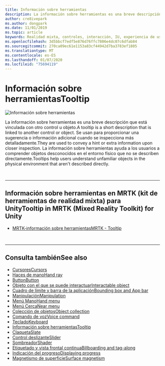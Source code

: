 ```yaml
---
title: Información sobre herramientas
description: La información sobre herramientas es una breve descripción que está vinculada con otro control u objeto.
author: cre8ivepark
ms.author: dongpark
ms.date: 11/01/2019
ms.topic: article
keywords: Realidad mixta, controles, interacción, IU, experiencia de usuario
ms.openlocfilehash: 3d5bbcf7edf5e876d76ffc7806e4dc07c6dfab84
ms.sourcegitcommit: 270ca09ec61e1153a83cf44942d7ba3783ef1805
ms.translationtype: MT
ms.contentlocale: es-ES
ms.lasthandoff: 01/07/2020
ms.locfileid: "75694119"
---
```

# <a name="tooltip"></a><span data-ttu-id="e41e6-104">Información sobre herramientas</span><span class="sxs-lookup"><span data-stu-id="e41e6-104">Tooltip</span></span>

![Información sobre herramientas](images/UX/UX_Hero_Tooltip.jpg)

<span data-ttu-id="e41e6-106">La información sobre herramientas es una breve descripción que está vinculada con otro control u objeto.</span><span class="sxs-lookup"><span data-stu-id="e41e6-106">A tooltip is a short description that is linked to another control or object.</span></span> <span data-ttu-id="e41e6-107">Se usan para proporcionar una sugerencia o información adicional cuando se inspecciona más detalladamente.</span><span class="sxs-lookup"><span data-stu-id="e41e6-107">They are used to convey a hint or extra information upon closer inspection.</span></span> <span data-ttu-id="e41e6-108">La información sobre herramientas ayuda a los usuarios a comprender objetos desconocidos en el entorno físico que no se describen directamente.</span><span class="sxs-lookup"><span data-stu-id="e41e6-108">Tooltips help users understand unfamiliar objects in the physical environment that aren't described directly.</span></span> 

<br>

---

## <a name="tooltip-in-mrtk-mixed-reality-toolkit-for-unity"></a><span data-ttu-id="e41e6-109">Información sobre herramientas en MRTK (kit de herramientas de realidad mixta) para Unity</span><span class="sxs-lookup"><span data-stu-id="e41e6-109">Tooltip in MRTK (Mixed Reality Toolkit) for Unity</span></span>

* [<span data-ttu-id="e41e6-110">MRTK-información sobre herramientas</span><span class="sxs-lookup"><span data-stu-id="e41e6-110">MRTK - Tooltip</span></span>](https://microsoft.github.io/MixedRealityToolkit-Unity/Documentation/README_Tooltip.html)

<br>

---

## <a name="see-also"></a><span data-ttu-id="e41e6-111">Consulta también</span><span class="sxs-lookup"><span data-stu-id="e41e6-111">See also</span></span>

* [<span data-ttu-id="e41e6-112">Cursores</span><span class="sxs-lookup"><span data-stu-id="e41e6-112">Cursors</span></span>](cursors.md)
* [<span data-ttu-id="e41e6-113">Haces de mano</span><span class="sxs-lookup"><span data-stu-id="e41e6-113">Hand ray</span></span>](point-and-commit.md)
* [<span data-ttu-id="e41e6-114">Button</span><span class="sxs-lookup"><span data-stu-id="e41e6-114">Button</span></span>](button.md)
* [<span data-ttu-id="e41e6-115">Objeto con el que se puede interactuar</span><span class="sxs-lookup"><span data-stu-id="e41e6-115">Interactable object</span></span>](interactable-object.md)
* [<span data-ttu-id="e41e6-116">Cuadro de límite y barra de la aplicación</span><span class="sxs-lookup"><span data-stu-id="e41e6-116">Bounding box and App bar</span></span>](app-bar-and-bounding-box.md)
* [<span data-ttu-id="e41e6-117">Manipulación</span><span class="sxs-lookup"><span data-stu-id="e41e6-117">Manipulation</span></span>](direct-manipulation.md)
* [<span data-ttu-id="e41e6-118">Menú Mano</span><span class="sxs-lookup"><span data-stu-id="e41e6-118">Hand menu</span></span>](hand-menu.md)
* [<span data-ttu-id="e41e6-119">Menú Cerca</span><span class="sxs-lookup"><span data-stu-id="e41e6-119">Near menu</span></span>](near-menu.md)
* [<span data-ttu-id="e41e6-120">Colección de objetos</span><span class="sxs-lookup"><span data-stu-id="e41e6-120">Object collection</span></span>](object-collection.md)
* [<span data-ttu-id="e41e6-121">Comando de voz</span><span class="sxs-lookup"><span data-stu-id="e41e6-121">Voice command</span></span>](voice-input.md)
* [<span data-ttu-id="e41e6-122">Teclado</span><span class="sxs-lookup"><span data-stu-id="e41e6-122">Keyboard</span></span>](keyboard.md)
* [<span data-ttu-id="e41e6-123">Información sobre herramientas</span><span class="sxs-lookup"><span data-stu-id="e41e6-123">Tooltip</span></span>](tooltip.md)
* [<span data-ttu-id="e41e6-124">Claqueta</span><span class="sxs-lookup"><span data-stu-id="e41e6-124">Slate</span></span>](slate.md)
* [<span data-ttu-id="e41e6-125">Control deslizante</span><span class="sxs-lookup"><span data-stu-id="e41e6-125">Slider</span></span>](slider.md)
* [<span data-ttu-id="e41e6-126">Sombreador</span><span class="sxs-lookup"><span data-stu-id="e41e6-126">Shader</span></span>](shader.md)
* [<span data-ttu-id="e41e6-127">Etiquetado y vista frontal continua</span><span class="sxs-lookup"><span data-stu-id="e41e6-127">Billboarding and tag-along</span></span>](billboarding-and-tag-along.md)
* [<span data-ttu-id="e41e6-128">Indicación del progreso</span><span class="sxs-lookup"><span data-stu-id="e41e6-128">Displaying progress</span></span>](progress.md)
* [<span data-ttu-id="e41e6-129">Magnetismo de superficie</span><span class="sxs-lookup"><span data-stu-id="e41e6-129">Surface magnetism</span></span>](surface-magnetism.md)
